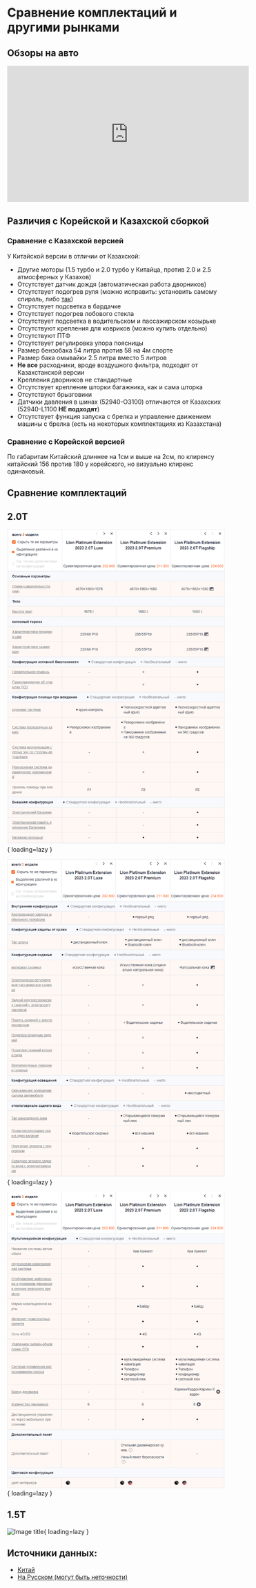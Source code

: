# Сравнение комплектаций и другими рынками

## Обзоры на авто
<center>
<iframe width="560" height="315" src="https://www.youtube.com/embed/wRtgfU-eTrY?si=RuoddTHqm2YCF-pn" title="YouTube video player" frameborder="0" allow="accelerometer; autoplay; clipboard-write; encrypted-media; gyroscope; picture-in-picture; web-share" referrerpolicy="strict-origin-when-cross-origin" allowfullscreen></iframe></center>

## Различия с Корейской и Казахской сборкой

### Сравнение с Казахской версией

У Китайской версии в отличии от Казахской:

- Другие моторы (1.5 турбо и 2.0 турбо у Китайца, против 2.0 и 2.5 атмосферных у Казахов)
- Отсутствует датчик дождя (автоматическая работа дворников)
- Отсутствует подогрев руля (можно исправить: установить самому спираль, либо [так](improvement/wheel-heating.md))
- Отсутствует подсветка в бардачке
- Отсутствует подогрев лобового стекла
- Отсутствует подсветка в водительском и пассажирском козырьке
- Отсутствуют крепления для ковриков (можно купить отдельно)
- Отсутствуют ПТФ
- Отсутствует регулировка упора поясницы
- Размер бензобака 54 литра против 58 на 4м спорте
- Размер бака омывайки 2.5 литра вместо 5 литров
- **Не все** расходники, вроде воздушного фильтра, подходят от Казахстанской версии
- Крепления дворников не стандартные
- Отсутствует крепление шторки багажника, как и сама шторка
- Отсутствуют брызговики
- Датчики давления в шинах (52940-O3100) отличаются от Казахских (52940-L1100 **НЕ подходят**)
- Отсутствует функция запуска с брелка и управление движением машины с брелка (есть на некоторых комплектациях из Казахстана)

### Сравнение с Корейской версией
По габаритам Китайский длиннее на 1см и выше на 2см, по клиренсу китайский 156 против 180 у корейского, но визуально клиренс одинаковый.

## Сравнение комплектаций
## 2.0T
![Image title](./images/75bbec274cf915644ecbce077d74.png){ loading=lazy }

![Image title](./images/9776a9b243279afbd6d1db975bc8.png){ loading=lazy }

![Image title](./images/895f138f1ca8a2713712fd729a5e.png){ loading=lazy }

## 1.5T

![Image title](./images/G4FS_1_5Т.png){ loading=lazy }

## Источники данных:

- [Китай](https://price.pcauto.com.cn/sg28996/config.html#ad=20417)
- [На Русском (могут быть неточности)](https://aurum-motors.ru/kia-sportage-komplektacii-2023/)
